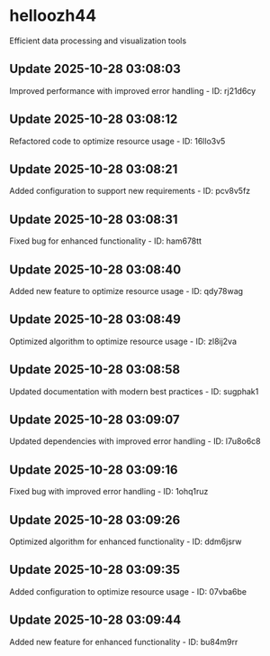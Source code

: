 # helloozh44
Efficient data processing and visualization tools

## Update 2025-10-28 03:08:03
Improved performance with improved error handling - ID: rj21d6cy


## Update 2025-10-28 03:08:12
Refactored code to optimize resource usage - ID: 16llo3v5


## Update 2025-10-28 03:08:21
Added configuration to support new requirements - ID: pcv8v5fz


## Update 2025-10-28 03:08:31
Fixed bug for enhanced functionality - ID: ham678tt


## Update 2025-10-28 03:08:40
Added new feature to optimize resource usage - ID: qdy78wag


## Update 2025-10-28 03:08:49
Optimized algorithm to optimize resource usage - ID: zl8ij2va


## Update 2025-10-28 03:08:58
Updated documentation with modern best practices - ID: sugphak1


## Update 2025-10-28 03:09:07
Updated dependencies with improved error handling - ID: l7u8o6c8


## Update 2025-10-28 03:09:16
Fixed bug with improved error handling - ID: 1ohq1ruz


## Update 2025-10-28 03:09:26
Optimized algorithm for enhanced functionality - ID: ddm6jsrw


## Update 2025-10-28 03:09:35
Added configuration to optimize resource usage - ID: 07vba6be


## Update 2025-10-28 03:09:44
Added new feature for enhanced functionality - ID: bu84m9rr

